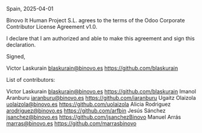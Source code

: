 Spain, 2025-04-01

Binovo It Human Project S.L. agrees to the terms of the Odoo Corporate
Contributor License Agreement v1.0.

I declare that I am authorized and able to make this agreement and
sign this declaration.

Signed,

Victor Laskurain blaskurain@binovo.es https://github.com/blaskurain

List of contributors:

Victor Laskurain blaskurain@binovo.es https://github.com/blaskurain
Imanol Aranburu iaranburu@binovo.es https://github.com/iaranburu
Ugaitz Olaizola uolaizola@binovo.es https://github.com/uolaizola
Alicia Rodriguez arodriguez@binovo.es https://github.com/arfbin
Jesús Sánchez jsanchez@binovo.es https://github.com/jsanchezBinovo
Manuel Arrás marras@binovo.es https://github.com/marrasbinovo
